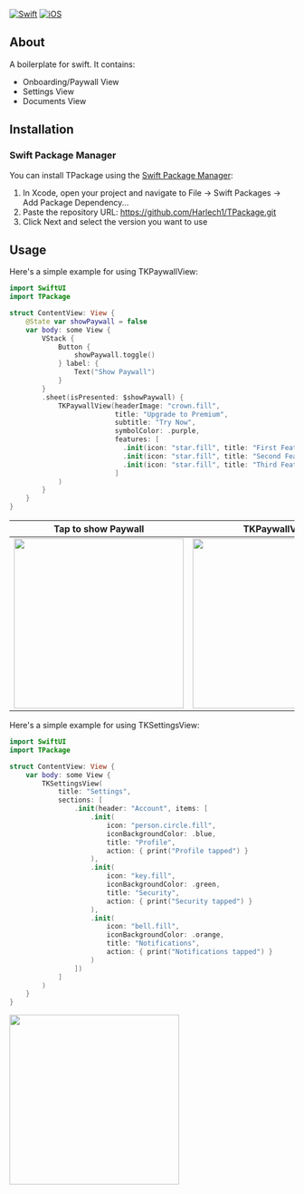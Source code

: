 [![Swift](https://img.shields.io/badge/Swift-5.9+-orange.svg)](https://swift.org)
[![iOS](https://img.shields.io/badge/iOS-15.0+-blue.svg)](https://developer.apple.com/ios/)

## About

A boilerplate for swift.
It contains:
- Onboarding/Paywall View
- Settings View
- Documents View

## Installation

### Swift Package Manager

You can install TPackage using the [Swift Package Manager](https://swift.org/package-manager/):

1. In Xcode, open your project and navigate to File → Swift Packages → Add Package Dependency...
2. Paste the repository URL: https://github.com/Harlech1/TPackage.git
3. Click Next and select the version you want to use

## Usage

Here's a simple example for using TKPaywallView:

```swift
import SwiftUI
import TPackage

struct ContentView: View {
    @State var showPaywall = false
    var body: some View {
        VStack {
            Button {
                showPaywall.toggle()
            } label: {
                Text("Show Paywall")
            }
        }
        .sheet(isPresented: $showPaywall) {
            TKPaywallView(headerImage: "crown.fill",
                          title: "Upgrade to Premium",
                          subtitle: "Try Now",
                          symbolColor: .purple,
                          features: [
                            .init(icon: "star.fill", title: "First Feature", description: "About First Feature"),
                            .init(icon: "star.fill", title: "Second Feature", description: "About Second Feature"),
                            .init(icon: "star.fill", title: "Third Feature", description: "About Third Feature")
                          ]
            )
        }
    }
}
```

| Tap to show Paywall                                                                                      | TKPaywallView                                                                              |
| -------------------------------------------------------------------------------------------------------- | ------------------------------------------------------------------------------------------ |
| <img src="https://github.com/user-attachments/assets/d8215e74-3c64-41e4-92ea-0f60ce9f501f" width="300"/> | <img src="https://github.com/user-attachments/assets/e0af2c70-6eeb-4328-8194-e96aa20ffde6" width="300"/> |

Here's a simple example for using TKSettingsView:

```swift
import SwiftUI
import TPackage

struct ContentView: View {
    var body: some View {
        TKSettingsView(
            title: "Settings",
            sections: [
                .init(header: "Account", items: [
                    .init(
                        icon: "person.circle.fill",
                        iconBackgroundColor: .blue,
                        title: "Profile",
                        action: { print("Profile tapped") }
                    ),
                    .init(
                        icon: "key.fill",
                        iconBackgroundColor: .green,
                        title: "Security",
                        action: { print("Security tapped") }
                    ),
                    .init(
                        icon: "bell.fill",
                        iconBackgroundColor: .orange,
                        title: "Notifications",
                        action: { print("Notifications tapped") }
                    )
                ])
            ]
        )
    }
}
```

<img src="https://github.com/user-attachments/assets/78cb4139-fc5e-44ff-91f2-85a5e5979a99" width="300"/>




